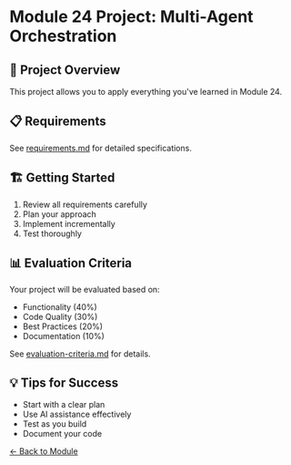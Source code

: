 # Module 24 Project: Multi-Agent Orchestration

## 🎯 Project Overview

This project allows you to apply everything you've learned in Module 24.

## 📋 Requirements

See [requirements.md](requirements.md) for detailed specifications.

## 🏗️ Getting Started

1. Review all requirements carefully
2. Plan your approach
3. Implement incrementally
4. Test thoroughly

## 📊 Evaluation Criteria

Your project will be evaluated based on:
- Functionality (40%)
- Code Quality (30%)
- Best Practices (20%)
- Documentation (10%)

See [evaluation-criteria.md](evaluation-criteria.md) for details.

## 💡 Tips for Success

- Start with a clear plan
- Use AI assistance effectively
- Test as you build
- Document your code

[← Back to Module](../README.md)
